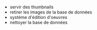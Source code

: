 * servir des thumbnails
* retirer les images de la base de données
* système d'édition d'oeuvres
* nettoyer la base de données
